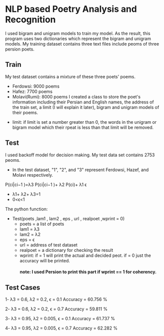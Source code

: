 # NLP based Poetry Analysis and Recognition
I used bigram and unigram models to train my model. As the result, this program uses two dictionaries which represent the bigram and unigram models.
My training dataset contains three text files include peoms of three persion poets.


## Train
My test dataset contains a mixture of these three poets' poems.
* Ferdowsi: 9000 poems
* Hafez: 7700 poems
* Molavi(Rumi): 8000 poems
I created a class to store the poet's information including their Persian and English names, the address of the train set, a limit (I will explain it later), bigram and unigram models of their poems.
- limit: if limit is set a number greater than 0, the words in the unigram or bigram model which their rpeat is less than that limit will be removed.

## Test 
I used backoff model for decision making.
My test data set contains 2753 peoms.
  * In the test dataset, "1", "2", and "3" represent Ferdowsi, Hazef, and Molavi respectively.  

P(ci|ci−1 )=λ3 P(ci|ci−1 )+ λ2 P(ci)+ λ1 ϵ
* λ1+ λ2+ λ3=1
* 0<ϵ<1

The python function: 
* Test(poets ,lam1 , lam2 , eps , url , realpoet ,wprint = 0)
  - poets = a list of poets
  - lam1 = λ3
  - lam2 = λ2
  - eps = ϵ
  - url = address of test dataset
  - realpoet = a dictionary for checking the result
  - wprint: if = 1 will print the actual and decided peot. if = 0 just the accuracy will be printed.
    #### note: I used Persion to print this part if wprint == 1 for coherency.


## Test Cases
1- λ3 = 0.6, λ2 = 0.2, ϵ = 0.1
Accuracy = 60.756 %

2- λ3 = 0.6, λ2 = 0.2, ϵ = 0.7
Accuracy = 59.811 %

3- λ3 = 0.95, λ2 = 0.005, ϵ = 0.1
Accuracy = 61.737 %

4- λ3 = 0.95, λ2 = 0.005, ϵ = 0.7
Accuracy = 62.282 %
